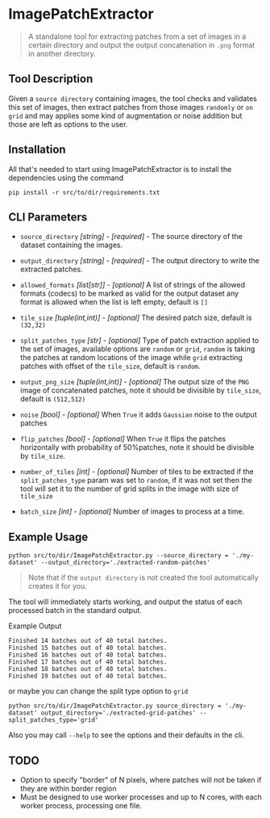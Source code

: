 # ImagePatchExtractor
> A standalone tool for extracting patches from a set of images in a certain directory and output the output concatenation in `.png` format in another directory. 

## Tool Description

Given a `source directory` containing images, the tool checks and validates this set of images, then extract patches from those images `randomly` or `on grid` and may applies some kind of augmentation or noise addition but those are left as options to the user.  

## Installation
All that's needed to start using ImagePatchExtractor is to install the dependencies using the command
```
pip install -r src/to/dir/requirements.txt
```

## CLI Parameters


* `source_directory` _[string]_ - _[required]_ - The source directory of the dataset containing the images. 
* `output_directory` _[string]_ - _[required]_ - The output directory to write the extracted patches. 

* `allowed_formats` _[list[str]]_ - _[optional]_ A list of strings of the allowed formats (codecs) to be marked as valid for the output dataset any format is allowed when the list is left empty, default is `[]`

* `tile_size` _[tuple(int,int)]_ - _[optional]_ The desired patch size, default is `(32,32)`


* `split_patches_type` _[str]_ - _[optional]_ Type of patch extraction applied to the set of images, available options are `random` or `grid`, `random` is taking the patches at random locations of the image while `grid` extracting patches with offset of the `tile_size`, default is `random`. 

* `output_png_size` _[tuple(int,int)]_ - _[optional]_ The output size of the `PNG` image of concatenated patches, note it should be divisible by `tile_size`, default is `(512,512)`

* `noise` _[bool]_ - _[optional]_ When `True` it adds `Gaussian` noise to the output patches
* `flip_patches` _[bool]_ - _[optional]_  When `True` it flips the patches horizontally with probability of 50%patches, note it should be divisible by `tile_size`.

* `number_of_tiles` _[int]_ - _[optional]_ Number of tiles to be extracted if the `split_patches_type` param was set to `random`,
                if it was not set then the tool will set it to the number of grid splits in the image with size of `tile_size`
* `batch_size` _[int]_ - _[optional]_ Number of images to process at a time.

## Example Usage

```
python src/to/dir/ImagePatchExtractor.py --source_directory = './my-dataset' --output_directory='./extracted-random-patches'
```

> Note that if the `output directory` is not created the tool automatically creates it for you. 

The tool will immediately starts working, and output the status of each processed batch in the standard output. 

Example Output 
```
Finished 14 batches out of 40 total batches.
Finished 15 batches out of 40 total batches.
Finished 16 batches out of 40 total batches.
Finished 17 batches out of 40 total batches.
Finished 18 batches out of 40 total batches.
Finished 19 batches out of 40 total batches.
```

or maybe you can change the split type option to `grid` 
```
python src/to/dir/ImagePatchExtractor.py source_directory = './my-dataset' output_directory='./extracted-grid-patches' --split_patches_type='grid'
```

Also you may call `--help` to see the options and their defaults in the cli. 


## TODO 
* Option to specify "border" of N pixels, where patches will not be taken if they are within border region
* Must be designed to use worker processes and up to N cores, with each worker process, processing one file.
